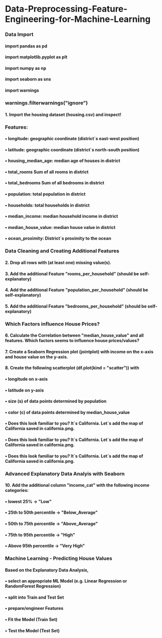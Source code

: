 # Data-Preprocessing-Feature-Engineering-for-Machine-Learning

### Data Import

#### import pandas as pd

#### import matplotlib.pyplot as plt

#### import numpy as np

#### import seaborn as sns

#### import warnings

### warnings.filterwarnings("ignore")

#### 1.	Import the housing dataset (housing.csv) and inspect!

### Features:

#### •	longitude: geographic coordinate (district´s east-west position)

#### •	latitude: geographic coordinate (district´s north-south position)

#### •	housing_median_age: median age of houses in district

#### •	total_rooms Sum of all rooms in district

#### •	total_bedrooms Sum of all bedrooms in district

#### •	population: total population in district
#### •	households: total households in district
#### •	median_income: median household income in district
#### •	median_house_value: median house value in district
#### •	ocean_proximity: District´s proximity to the ocean

### Data Cleaning and Creating Additional Features

#### 2.	Drop all rows with (at least one) missing value(s).
#### 3.	Add the additional Feature "rooms_per_household" (should be self-explanatory)
#### 4.	Add the additional Feature "population_per_household" (should be self-explanatory)
#### 5.	Add the additional Feature "bedrooms_per_household" (should be self-explanatory)

### Which Factors influence House Prices?

#### 6.	Calculate the Correlation between "median_house_value" and all features. Which factors seems to influence house prices/values?
#### 7.	Create a Seaborn Regression plot (jointplot) with income on the x-axis and house value on the y-axis.
#### 8.	Create the following scatterplot (df.plot(kind = "scatter")) with
#### •	longitude on x-axis
#### •	latitude on y-axis
#### •	size (s) of data points determined by population
#### •	color (c) of data points determined by median_house_value
#### •	Does this look familiar to you? It´s California. Let´s add the map of California saved in california.png.
#### •	Does this look familiar to you? It´s California. Let´s add the map of California saved in california.png.
#### •	Does this look familiar to you? It´s California. Let´s add the map of California saved in california.png.

### Advanced Explanatory Data Analyis with Seaborn

#### 10.	Add the additional column "income_cat" with the following income categories:
#### •	lowest 25% -> "Low"
#### •	25th to 50th percentile -> "Below_Average"
#### •	50th to 75th percentile -> "Above_Average"
#### •	75th to 95th percentile -> "High"
#### •	Above 95th percentile -> "Very High"

### Machine Learning - Predicting House Values

#### Based on the Explanatory Data Analysis,
#### •	select an appropriate ML Model (e.g. Linear Regression or RandomForest Regression)
#### •	split into Train and Test Set
#### •	prepare/engineer Features
#### •	Fit the Model (Train Set)
#### •	Test the Model (Test Set)

